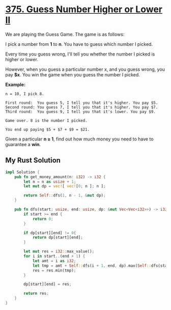 # [375. Guess Number Higher or Lower II](https://leetcode.com/problems/guess-number-higher-or-lower-ii/)

We are playing the Guess Game. The game is as follows:

I pick a number from **1** to **n**. You have to guess which number I picked.

Every time you guess wrong, I'll tell you whether the number I picked is higher or lower.

However, when you guess a particular number x, and you guess wrong, you pay **\$x**. You win the game when you guess the number I picked.

**Example:**

```
n = 10, I pick 8.

First round:  You guess 5, I tell you that it's higher. You pay $5.
Second round: You guess 7, I tell you that it's higher. You pay $7.
Third round:  You guess 9, I tell you that it's lower. You pay $9.

Game over. 8 is the number I picked.

You end up paying $5 + $7 + $9 = $21.
```

Given a particular **n ≥ 1**, find out how much money you need to have to guarantee a **win**.

## My Rust Solution

```rust
impl Solution {
    pub fn get_money_amount(n: i32) -> i32 {
        let n = n as usize + 1;
        let mut dp = vec![ vec![0; n ]; n ];

        return Self::dfs(1, n - 1, &mut dp);
    }

    pub fn dfs(start: usize, end: usize, dp: &mut Vec<Vec<i32>>) -> i32 {
        if start >= end {
            return 0;
        }

        if dp[start][end] != 0{
            return dp[start][end];
        }

        let mut res = i32::max_value();
        for i in start..(end + 1) {
            let amt = i as i32;
            let tmp = amt + Self::dfs(i + 1, end, dp).max(Self::dfs(start, i - 1, dp));
            res = res.min(tmp);
        }

        dp[start][end] = res;

        return res;
    }
}
```
